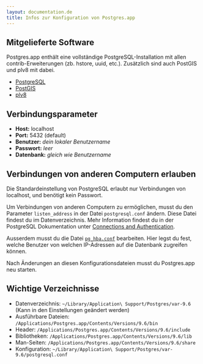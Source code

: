 ```yaml
---
layout: documentation.de
title: Infos zur Konfiguration von Postgres.app
---
```


## Mitgelieferte Software

Postgres.app enthält eine vollständige PostgreSQL-Installation mit allen contrib-Erweiterungen (zb. hstore, uuid, etc.).
Zusätzlich sind auch PostGIS und plv8 mit dabei.

- [PostgreSQL](http://www.postgresql.org/)
- [PostGIS](http://postgis.refractions.net/)
- [plv8](http://code.google.com/p/plv8js/wiki/PLV8)

## Verbindungsparameter
- **Host:** localhost
- **Port:** 5432 (default)
- **Benutzer:** *dein lokaler Benutzername*
- **Passwort:** *leer*
- **Datenbank:** *gleich wie Benutzername*

## Verbindungen von anderen Computern erlauben

Die Standardeinstellung von PostgreSQL erlaubt nur Verbindungen von localhost, und benötigt kein Passwort.

Um Verbindungen von anderen Computern zu ermöglichen, musst du den Parameter `listen_address`
in der Datei `postgresql.conf` ändern. Diese Datei findest du im Datenverzeichnis.
Mehr Information findest du in der PostgreSQL Dokumentation unter
[Connections and Authentication](http://www.postgresql.org/docs/current/static/runtime-config-connection.html).

Ausserdem musst du die Datei [`pg_hba.conf`](http://www.postgresql.org/docs/current/static/auth-pg-hba-conf.html) bearbeiten.
Hier legst du fest, welche Benutzer von welchen IP-Adressen auf die Datenbank zugreifen können.

Nach Änderungen an diesen Konfigurationsdateien musst du Postgres.app neu starten.

## Wichtige Verzeichnisse

- Datenverzeichnis: `~/Library/Application\ Support/Postgres/var-9.6` (Kann in den Einstellungen geändert werden)
- Ausführbare Dateien: `/Applications/Postgres.app/Contents/Versions/9.6/bin`
- Header: `/Applications/Postgres.app/Contents/Versions/9.6/include`
- Bibliotheken: `/Applications/Postgres.app/Contents/Versions/9.6/lib`
- Man-Seiten: `/Applications/Postgres.app/Contents/Versions/9.6/share`
- Konfiguration: `~/Library/Application\ Support/Postgres/var-9.6/postgresql.conf`

